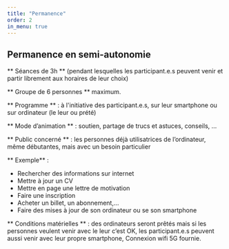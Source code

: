 ```yaml
---
title: "Permanence"
order: 2
in_menu: true
---
```

## Permanence en semi-autonomie

** Séances de 3h ** (pendant lesquelles les participant.e.s peuvent venir et partir librement aux horaires de leur choix)

** Groupe de 6 personnes ** maximum. 

** Programme ** : à l'initiative des participant.e.s, sur leur smartphone ou sur ordinateur (le leur ou prété)

** Mode d’animation ** : soutien, partage de trucs et astuces, conseils, … 

** Public concerné ** : les personnes déjà utilisatrices de l’ordinateur, même débutantes, mais avec un besoin particulier

** Exemple**  : 
- Rechercher des informations sur internet
- Mettre à jour un CV 
- Mettre en page une lettre de motivation
- Faire une inscription
- Acheter un billet, un abonnement,…
- Faire des mises à jour de son ordinateur ou se son smartphone

** Conditions matérielles ** : des ordinateurs seront prêtés mais si les personnes veulent venir avec le leur c’est OK, les participant.e.s peuvent aussi venir avec leur propre smartphone, Connexion wifi 5G fournie. 